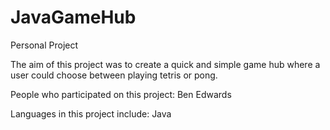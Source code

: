 # JavaGameHub
Personal Project

The aim of this project was to create a quick and simple game hub where a user could choose between playing tetris or pong.

People who participated on this project:
Ben Edwards

Languages in this project include:
Java
